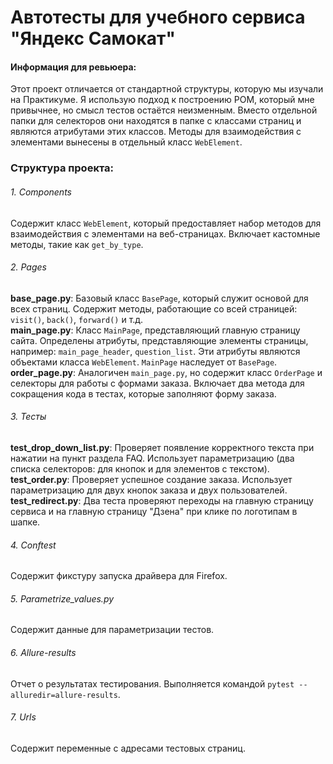 # Автотесты для учебного сервиса "Яндекс Самокат"

#### Информация для ревьюера:

Этот проект отличается от стандартной структуры, которую мы изучали на Практикуме. Я использую подход к построению POM, который мне привычнее, но смысл тестов остаётся неизменным. Вместо отдельной папки для селекторов они находятся в папке с классами страниц и являются атрибутами этих классов. Методы для взаимодействия с элементами вынесены в отдельный класс `WebElement`.

### Структура проекта:

###### 1. Components

Содержит класс `WebElement`, который предоставляет набор методов для взаимодействия с элементами на веб-страницах. Включает кастомные методы, такие как `get_by_type`.

###### 2. Pages

**base_page.py**: Базовый класс `BasePage`, который служит основой для всех страниц. Содержит методы, работающие со всей страницей: `visit()`, `back()`, `forward()` и т.д.<br>
**main_page.py**: Класс `MainPage`, представляющий главную страницу сайта. Определены атрибуты, представляющие элементы страницы, например: `main_page_header`, `question_list`. Эти атрибуты являются объектами класса `WebElement`. `MainPage` наследует от `BasePage`.<br>
**order_page.py**: Аналогичен `main_page.py`, но содержит класс `OrderPage` и селекторы для работы с формами заказа. Включает два метода для сокращения кода в тестах, которые заполняют форму заказа.

###### 3. Тесты

**test_drop_down_list.py**: Проверяет появление корректного текста при нажатии на пункт раздела FAQ. Использует параметризацию (два списка селекторов: для кнопок и для элементов с текстом).<br>
**test_order.py**: Проверяет успешное создание заказа. Использует параметризацию для двух кнопок заказа и двух пользователей.<br>
**test_redirect.py**: Два теста проверяют переходы на главную страницу сервиса и на главную страницу "Дзена" при клике по логотипам в шапке.

###### 4. Conftest

Содержит фикстуру запуска драйвера для Firefox.

###### 5. Parametrize_values.py

Содержит данные для параметризации тестов.

###### 6. Allure-results

Отчет о результатах тестирования. Выполняется командой `pytest --alluredir=allure-results`.

###### 7. Urls
Содержит переменные с адресами тестовых страниц.
